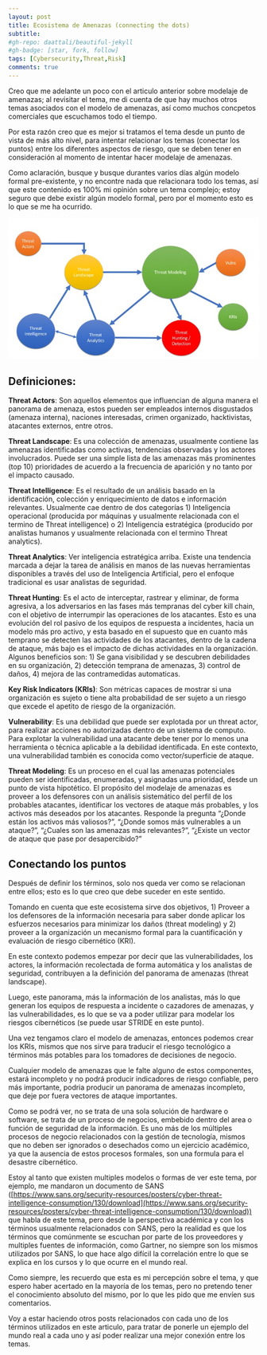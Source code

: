 ```yaml
---
layout: post
title: Ecosistema de Amenazas (connecting the dots)
subtitle: 
#gh-repo: daattali/beautiful-jekyll
#gh-badge: [star, fork, follow]
tags: [Cybersecurity,Threat,Risk]
comments: true
---
```


Creo que me adelante un poco con el articulo anterior sobre modelaje de amenazas; al revisitar el tema, me di cuenta de que hay muchos otros temas asociados con el modelo de amenazas, así como muchos concpetos comerciales que escuchamos todo el tiempo.

Por esta razón creo que es mejor si tratamos el tema desde un punto de vista de más alto nivel, para intentar relacionar los temas (conectar los puntos) entre los diferentes aspectos de riesgo, que se deben tener en consideración al momento de intentar hacer modelaje de amenazas.

Como aclaración, busque y busque durantes varios días algún modelo formal pre-existente, y no encontre nada que relacionara todo los temas, así que este contenido es 100% mi opinión sobre un tema complejo; estoy seguro que debe existir algún modelo formal, pero por el momento esto es lo que se me ha ocurrido.

![ecosistema](../assests/img/../../assets/img/threat-ecosystem.jpg)

## Definiciones:

**Threat Actors**: Son aquellos elementos que influencian de alguna manera el panorama de amenaza, estos pueden ser empleados internos disgustados (amenaza interna), naciones interesadas,  crimen organizado, hacktivistas, atacantes externos, entre otros.

**Threat Landscape**: Es una colección de amenazas, usualmente contiene las amenazas identificadas como activas, tendencias observadas y los actores involucrados. Puede ser una simple lista de las amenazas más prominentes (top 10) prioridades de acuerdo a la frecuencia de aparición y no tanto por el impacto causado.

**Threat Intelligence**: Es el resultado de un análisis basado en la identificación, colección y enriquecimiento de datos e información relevantes. Usualmente cae dentro de dos categorías 1) Inteligencia operacional (producida por máquinas y usualmente relacionada con el termino de Threat intelligence) o 2) Inteligencia estratégica (producido por analistas humanos y usualmente relacionada con el termino Threat analytics).

**Threat Analytics**: Ver inteligencia estratégica arriba. Existe una tendencia marcada a dejar la tarea de análisis en manos de las nuevas herramientas disponibles a través del uso de Inteligencia Artificial, pero el enfoque tradicional es usar analistas de seguridad.

**Threat Hunting**: Es el acto de interceptar, rastrear y eliminar, de forma agresiva, a los adversarios en las fases más tempranas del cyber kill chain, con el objetivo de interrumpir las operaciones de los atacantes. Esto es una evolución del rol pasivo de los equipos de respuesta a incidentes, hacia un modelo más pro activo, y esta basado en el supuesto que en cuanto más temprano se detecten las actividades de los atacantes, dentro de la cadena de ataque, más bajo es el impacto de dichas actividades en la organización.  Algunos beneficios son: 1) Se gana visibilidad y se descubren debilidades en su organización, 2) detección temprana de amenazas, 3) control de daños, 4) mejora de las contramedidas automaticas.

**Key Risk Indicators (KRIs)**: Son métricas capaces de mostrar si una organización es sujeto o tiene alta probabilidad de ser sujeto a un riesgo que excede el apetito de riesgo de la organización.

**Vulnerability**: Es una debilidad que puede ser explotada por un threat actor, para realizar acciones no autorizadas dentro de un sistema de computo. Para explotar la vulnerabilidad una atacante debe tener por lo menos una herramienta o técnica aplicable a la debilidad identificada. En este contexto, una vulnerabilidad también es conocida como vector/superficie de ataque.

**Threat Modeling**: Es un proceso en el cual las amenazas potenciales pueden ser identificadas, enumeradas, y asignadas una prioridad, desde un punto de vista hipotético. El propósito del modelaje de amenazas es proveer a los defensores con un análisis sistemático del perfil de los probables atacantes, identificar los vectores de ataque más probables, y los activos más deseados por los atacantes. Responde la pregunta “¿Donde están los activos más valiosos?”, “¿Donde somos más vulnerables a un ataque?”, “¿Cuales son las amenazas más relevantes?”, “¿Existe un vector de ataque que pase por desapercibido?”

## Conectando los puntos

Después de definir los términos, solo nos queda ver como se relacionan entre ellos; esto es lo que creo que debe suceder en este sentido.

Tomando en cuenta que este ecosistema sirve dos objetivos, 1) Proveer a los defensores de la información necesaria para saber donde aplicar los esfuerzos necesarios para minimizar los daños (threat modeling) y 2) proveer a la organización un mecanismo formal para la cuantificación y evaluación de riesgo cibernético (KRI).

En este contexto podemos empezar por decir que las vulnerabilidades, los actores, la información recolectada de forma automática y los analistas de seguridad, contribuyen a la definición del panorama de amenazas (threat landscape).

Luego, este panorama, más la información de los analistas, más lo que generan los equipos de respuesta a incidente o cazadores de amenazas, y las vulnerabilidades, es lo que se va a poder utilizar para modelar los riesgos cibernéticos (se puede usar STRIDE en este punto).

Una vez tengamos claro el modelo de amenazas, entonces podemos crear los KRIs, mismos que nos sirve para traducir el riesgo tecnológico a términos más potables para los tomadores de decisiones de negocio.

Cualquier modelo de amenazas que le falte alguno de estos componentes, estará incompleto y no podrá producir indicadores de riesgo confiable, pero más importante, podria producir un panorama de amenazas incompleto, que deje por fuera vectores de ataque importantes.

Como se podrá ver, no se trata de una sola solución de hardware o software, se trata de un proceso de negocios, embebido dentro del area o función de seguridad de la información. Es uno más de los múltiples procesos de negocio relacionados con la gestión de tecnología, mismos que no deben ser ignorados o desechados como un ejercicio académico, ya que la ausencia de estos procesos formales, son una formula para el desastre cibernético.

Estoy al tanto que existen multiples modelos o formas de ver este tema, por ejemplo, me mandaron un documento de SANS ([https://www.sans.org/security-resources/posters/cyber-threat-intelligence-consumption/130/download](https://www.sans.org/security-resources/posters/cyber-threat-intelligence-consumption/130/download)) que habla de este tema, pero desde la perspectiva académica y con los términos usualmente relacionados con SANS, pero la realidad es que los términos que comúnmente se escuchan por parte de los proveedores y multiples fuentes de información, como Gartner, no siempre son los mismos utilizados por SANS, lo que hace algo difícil la correlación entre lo que se explica en los cursos y lo que ocurre en el mundo real.

Como siempre, les recuerdo que esta es mi percepción sobre el tema, y que espero haber acertado en la mayoría de los temas, pero no pretendo tener el conocimiento absoluto del mismo, por lo que les pido que me envíen sus comentarios.

Voy a estar haciendo otros posts relacionados con cada uno de los términos utilizados en este articulo, para tratar de ponerle un ejemplo del mundo real a cada uno y así poder realizar una mejor conexión entre los temas.
